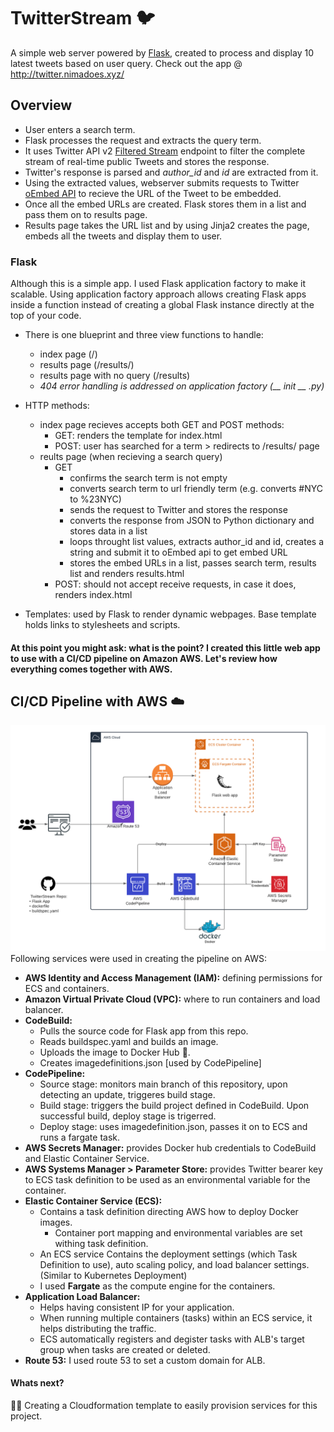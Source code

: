 # TwitterStream :bird:
A simple web server powered by [Flask](https://flask.palletsprojects.com/), created to process and display 10 latest tweets based on user query.
Check out the app @ http://twitter.nimadoes.xyz/

## Overview
* User enters a search term.
* Flask processes the request and extracts the query term.
* It uses Twitter API v2 [Filtered Stream](https://developer.twitter.com/en/docs/twitter-api/tweets/filtered-stream/introduction) endpoint to filter the complete stream of real-time public Tweets and stores the response.
* Twitter's response is parsed and *author_id* and *id* are extracted from it.
* Using the extracted values, webserver submits requests to Twitter [oEmbed API](https://developer.twitter.com/en/docs/twitter-api/v1/tweets/post-and-engage/api-reference/get-statuses-oembed) to recieve the URL of the Tweet to be embedded.
* Once all the embed URLs are created. Flask stores them in a list and pass them on to results page.
* Results page takes the URL list and by using Jinja2 creates the page, embeds all the tweets and display them to user.

### Flask
Although this is a simple app. I used Flask application factory to make it scalable. Using application factory approach allows creating Flask apps inside a function instead of  creating a global Flask instance directly at the top of your code.

* There is one blueprint and three view functions to handle:
  * index page (/)
  * results page (/results/<query>)
  * results page with no query (/results)
  * *404 error handling is addressed on application factory (__ init __ .py)* 
 
 
* HTTP methods:
  * index page recieves accepts both GET and POST methods:
    * GET: renders the template for index.html
    * POST: user has searched for a term > redirects to /results/<term> page
  * reults page (when recieving a search query)
    * GET
      * confirms the search term is not empty
      * converts search term to url friendly term (e.g. converts #NYC to %23NYC)
      * sends the request to Twitter and stores the response
      * converts the response from JSON to Python dictionary and stores data in a list
      * loops throught list values, extracts author_id and id, creates a string and submit it to oEmbed api to get embed URL
      * stores the embed URLs in a list, passes search term, results list and renders results.html
    * POST: should not accept receive requests, in case it does, renders index.html
 
 
 * Templates: used by Flask to render dynamic webpages. Base template holds links to stylesheets and scripts.
 
 
 #### At this point you might ask: what is the point? I created this little web app to use with a CI/CD pipeline on Amazon AWS. Let's review how everything comes together with AWS.


## CI/CD Pipeline with AWS :cloud:
![design](/TwiApp/static/TwiApp.png)
Following services were used in creating the pipeline on AWS:
* **AWS Identity and Access Management (IAM):** defining permissions for ECS and containers.
* **Amazon Virtual Private Cloud (VPC):** where to run containers and load balancer.
* **CodeBuild:** 
  * Pulls the source code for Flask app from this repo.
  * Reads buildspec.yaml and builds an image.
  * Uploads the image to Docker Hub :whale:.
  * Creates imagedefinitions.json [used by CodePipeline]
* **CodePipeline:**
  * Source stage: monitors main branch of this repository, upon detecting an update, triggeres build stage.
  * Build stage: triggers the build project defined in CodeBuild. Upon successful build, deploy stage is trigerred.
  * Deploy stage: uses imagedefinition.json, passes it on to ECS and runs a fargate task.
* **AWS Secrets Manager:** provides Docker hub credentials to CodeBuild and Elastic Container Service.
* **AWS Systems Manager > Parameter Store:** provides Twitter bearer key to ECS task definition to be used as an environmental variable for the container.
* **Elastic Container Service (ECS):**
  * Contains a task definition directing AWS how to deploy Docker images.
    * Container port mapping and environmental variables are set withing task definition.
  * An ECS service Contains the deployment settings (which Task Definition to use), auto scaling policy, and load balancer settings. (Similar to Kubernetes Deployment)
  * I used **Fargate** as the compute engine for the containers.
* **Application Load Balancer:**
  * Helps having consistent IP for your application.
  * When running multiple containers (tasks) within an ECS service, it helps distributing the traffic.
  * ECS automatically registers and degister tasks with ALB's target group when tasks are created or deleted.
* **Route 53:** I used route 53 to set a custom domain for ALB.
 
#### Whats next?
:mage_man: Creating a Cloudformation template to easily provision services for this project.
